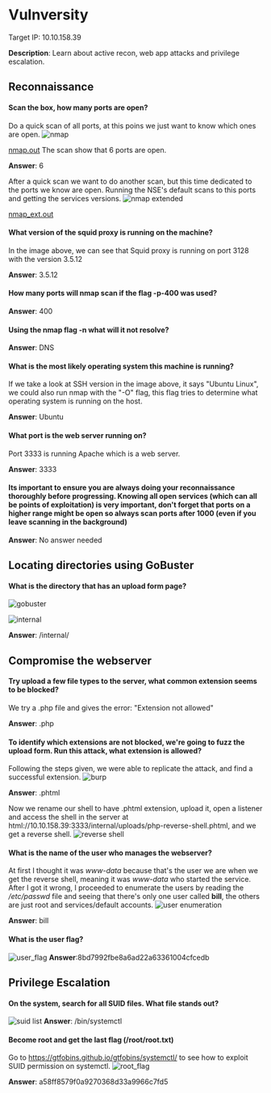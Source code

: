 # Vulnversity
Target IP: 10.10.158.39

**Description**: Learn about active recon, web app attacks and privilege escalation.

## Reconnaissance
#### Scan the box, how many ports are open?
Do a quick scan of all ports, at this poins we just want to know which ones are open.
![nmap](./images/nmap.png)

[nmap.out](./nmap.out)
The scan show that 6 ports are open.

**Answer**: 6

After a quick scan we want to do another scan, but this time dedicated to the ports we know are open. Running the NSE's default scans to this ports and getting the services versions.
![nmap extended](./images/nmap_ext.png)

[nmap_ext.out](./nmap_ext.out) 

#### What version of the squid proxy is running on the machine?
In the image above, we can see that Squid proxy is running on port 3128 with the version 3.5.12

**Answer**: 3.5.12

#### How many ports will nmap scan if the flag -p-400 was used?
**Answer**: 400

#### Using the nmap flag -n what will it not resolve?
**Answer**: DNS

#### What is the most likely operating system this machine is running?
If we take a look at SSH version in the image above, it says "Ubuntu Linux", we could also run nmap with the "-O" flag, this flag tries to determine what operating system is running on the host.

**Answer**: Ubuntu

#### What port is the web server running on?
Port 3333 is running Apache which is a web server.

**Answer**: 3333

#### Its important to ensure you are always doing your reconnaissance thoroughly before progressing. Knowing all open services (which can all be points of exploitation) is very important, don't forget that ports on a higher range might be open so always scan ports after 1000 (even if you leave scanning in the background)
**Answer**: No answer needed

## Locating directories using GoBuster
#### What is the directory that has an upload form page?
![gobuster](./images/gobuster.png)

![internal](./images/internal_dir.png)

**Answer**: /internal/

## Compromise the webserver
#### Try upload a few file types to the server, what common extension seems to be blocked? 
We try a .php file and gives the error: "Extension not allowed"

**Answer**: .php

#### To identify which extensions are not blocked, we're going to fuzz the upload form. Run this attack, what extension is allowed?
Following the steps given, we were able to replicate the attack, and find a successful extension.
![burp](./images/burp.png)

**Answer**: .phtml

Now we rename our shell to have .phtml extension, upload it, open a listener and access the shell in the server at html://10.10.158.39:3333/internal/uploads/php-reverse-shell.phtml, and we get a reverse shell.
![reverse shell](./images/reverse_shell.png)

#### What is the name of the user who manages the webserver?
At first I thought it was *www-data* because that's the user we are when we get the reverse shell, meaning it was *www-data* who started the service. After I got it wrong, I proceeded to enumerate the users by reading the */etc/passwd* file and seeing that there's only one user called **bill**, the others are just root and services/default accounts.
![user enumeration](./images/passwd.png)

**Answer**: bill

#### What is the user flag?
![user_flag](./images/user_flag.png)
**Answer**:8bd7992fbe8a6ad22a63361004cfcedb

## Privilege Escalation
#### On the system, search for all SUID files. What file stands out?
![suid list](./images/suid_list.png)
**Answer**: /bin/systemctl

#### Become root and get the last flag (/root/root.txt)
Go to https://gtfobins.github.io/gtfobins/systemctl/ to see how to exploit SUID permission on systemctl.
![root_flag](./images/root_flag.png)

**Answer**: a58ff8579f0a9270368d33a9966c7fd5
